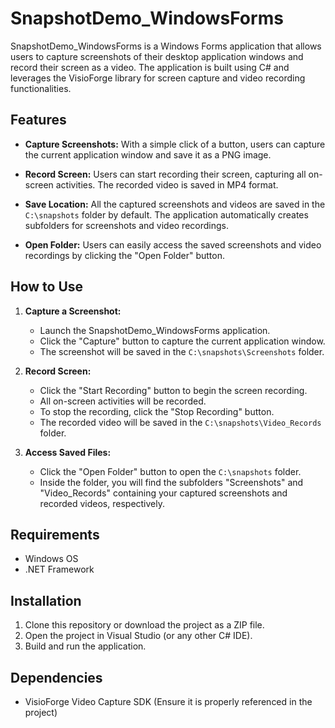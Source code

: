 # SnapshotDemo_WindowsForms

SnapshotDemo_WindowsForms is a Windows Forms application that allows users to capture screenshots of their desktop application windows and record their screen as a video. The application is built using C# and leverages the VisioForge library for screen capture and video recording functionalities.

## Features

- **Capture Screenshots:** With a simple click of a button, users can capture the current application window and save it as a PNG image.

- **Record Screen:** Users can start recording their screen, capturing all on-screen activities. The recorded video is saved in MP4 format.

- **Save Location:** All the captured screenshots and videos are saved in the `C:\snapshots` folder by default. The application automatically creates subfolders for screenshots and video recordings.

- **Open Folder:** Users can easily access the saved screenshots and video recordings by clicking the "Open Folder" button.

## How to Use

1. **Capture a Screenshot:**
   - Launch the SnapshotDemo_WindowsForms application.
   - Click the "Capture" button to capture the current application window.
   - The screenshot will be saved in the `C:\snapshots\Screenshots` folder.

2. **Record Screen:**
   - Click the "Start Recording" button to begin the screen recording.
   - All on-screen activities will be recorded.
   - To stop the recording, click the "Stop Recording" button.
   - The recorded video will be saved in the `C:\snapshots\Video_Records` folder.

3. **Access Saved Files:**
   - Click the "Open Folder" button to open the `C:\snapshots` folder.
   - Inside the folder, you will find the subfolders "Screenshots" and "Video_Records" containing your captured screenshots and recorded videos, respectively.

## Requirements

- Windows OS
- .NET Framework

## Installation

1. Clone this repository or download the project as a ZIP file.
2. Open the project in Visual Studio (or any other C# IDE).
3. Build and run the application.

## Dependencies

- VisioForge Video Capture SDK (Ensure it is properly referenced in the project)
